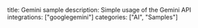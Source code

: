 title: Gemini sample
description: Simple usage of the Gemini API
integrations: ["googlegemini"]
categories: ["AI", "Samples"]
